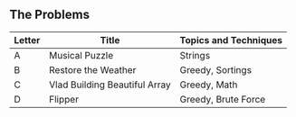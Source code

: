 ## The Problems

|  Letter | Title                     | Topics and Techniques                          |
|---------|---------------------------|-----------------------------|
|  A | Musical Puzzle             | Strings                        |
|  B | Restore the Weather              |Greedy, Sortings                        |
|  C | Vlad Building Beautiful Array        | Greedy, Math                        |
|  D | Flipper        | Greedy, Brute Force                       |
